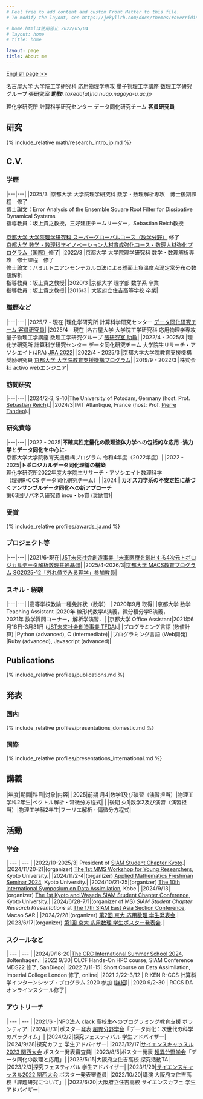 ```yaml
---
# Feel free to add content and custom Front Matter to this file.
# To modify the layout, see https://jekyllrb.com/docs/themes/#overriding-theme-defaults

# home.htmlは使用停止 2022/05/04
# layout: home
# title: home

layout: page
title: About me
---
```



[English page >>](/en)

名古屋大学 大学院工学研究科 応用物理学専攻 量子物理工学講座
数理工学研究グループ 張研究室 **助教**\\
*takeda[at]na.nuap.nagoya-u.ac.jp*

理化学研究所 計算科学研究センター データ同化研究チーム **客員研究員**


## 研究
{% include_relative math/research_intro_jp.md %}


## C.V.
### 学歴

|---|---|
|2025/3 |京都大学 大学院理学研究科 数学・数理解析専攻　博士後期課程　修了<br>博士論文：Error Analysis of the Ensemble Square Root Filter for Dissipative Dynamical Systems<br>指導教員：坂上貴之教授，三好建正チームリーダー，Sebastian Reich教授<br><br>[京都大学 大学院理学研究科 スーパーグローバルコース（数学分野）](https://www.math.kyoto-u.ac.jp/ja/ktgu/ktgu) 修了<br> [京都大学 数学・数理科学イノベーション人材育成強化コース・数理人材強化プログラム（国際）](https://www.math.kyoto-u.ac.jp/ja/ktgu/innovation)修了|
|2022/3 |京都大学 大学院理学研究科 数学・数理解析専攻　修士課程　修了<br>修士論文：ハミルトニアンモンテカルロ法による球面上負温度点渦定常分布の数値解析<br>指導教員：坂上貴之教授|
|2020/3 |京都大学 理学部 数学系 卒業<br>指導教員：坂上貴之教授|
|2016/3 | 大阪府立住吉高等学校 卒業|


### 職歴など

|---|---|
|2025/7 - 現在 |理化学研究所 計算科学研究センター [データ同化研究チーム 客員研究員](https://www.data-assimilation.riken.jp/jp/member/index.html)|
|2025/4 - 現在 |名古屋大学 大学院工学研究科 応用物理学専攻 量子物理工学講座 数理工学研究グループ [張研究室 助教](https://na.nuap.nagoya-u.ac.jp/)|
|2022/4 - 2025/3 |理化学研究所 計算科学研究センター データ同化研究チーム 大学院生リサーチ・アソシエイト(JRA) [JRA 2022](https://www.riken.jp/careers/programs/jra/jra2022/index.html)|
|2022/4 - 2025/3 |京都大学大学院教育支援機構 奨励研究員 [京都大学 大学院教育支援機構プログラム](https://www.kugd.k.kyoto-u.ac.jp/program)|
|2019/9 - 2022/3 |株式会社 activo webエンジニア|

### 訪問研究

|---|---|
|2024/2-3, 9-10|The University of Potsdam, Germany (host: Prof. [Sebastian Reich](https://www.math.uni-potsdam.de/~sreich/)).|
|2024/3|IMT Atlantique, France (host: Prof. [Pierre Tandeo](https://tandeo.wordpress.com/)).|


### 研究費等

|---|---|
|2022 - 2025|**不確実性定量化の数理流体力学への包括的な応用 -渦力学とデータ同化を中心に-**　<br> 京都大学大学院教育支援機構プログラム 令和4年度（2022年度）|
|2022 - 2025|**トポロジカルデータ同化理論の構築**<br>理化学研究所2022年度大学院生リサーチ・アソシエイト数理科学 <br>（理研R-CCS データ同化研究チーム）|
|2024 | **カオス力学系の不安定性に基づくアンサンブルデータ同化への新アプローチ** <br>第63回リバネス研究費 incu・be賞 (奨励賞)|


### 受賞
{% include_relative profiles/awards_ja.md %}

### プロジェクト等

|---|---|
|2021/6-現在|[JST未来社会創造事業「未来医療を創出する4次元トポロジカルデータ解析数理共通基盤](https://tfda.jp/)|
|2025/4-2026/3|[京都大学 MACS教育プログラム SG2025-12「外れ値でみる理学」参加教員](https://sci.kyoto-u.ac.jp/ja/academics/programs/macs/sg/sg2025-12)|

<!-- |2025/6- |[Moonshot8 小槻プロジェクト](https://www.jst.go.jp/moonshot/program/goal8/89_kotsuki.html)| -->

### スキル・経験

|---|---|
|高等学校教諭一種免許状（数学） | 2020年9月 取得|
|京都大学 数学 Teaching Assistant |2020年 線形代数学A演義，微分積分学B演義，<br>2021年 数学質問コーナー，解析学演習．|
|京都大学 Office Assistant|2021年6月16日-3月31日 ([JST未来社会創造事業 TFDA](https://tfda.jp/)).|
|プログラミング言語 (数値計算) |Python (advanced), C (intermediate)|
|プログラミング言語 (Web開発) |Ruby (advanced), Javascript (advanced)|


## Publications
{% include_relative profiles/publications.md %}


## 発表
### 国内
{% include_relative profiles/presentations_domestic.md %}

### 国際
{% include_relative profiles/presentations_international.md %}

<!-- TODO: contributorリスト -->

## 講義

|年度|期間|科目|対象|内容|
|2025|前期 月4|数学1及び演習（演習担当）|物理工学科2年生|ベクトル解析・常微分方程式|
|    |後期 火1|数学2及び演習（演習担当）|物理工学科2年生|フーリエ解析・偏微分方程式|

## 活動
### 学会

  | --- | --- |
  |2022/10-2025/3| President of [SIAM Student Chapter Kyoto](https://sites.google.com/view/siam-sc-kyoto/home).|
  |2024/11/20-21|(organizer) [The 1st MMS Workshop for Young Researchers](https://www.math.kyoto-u.ac.jp/ja/event/conference/5525), Kyoto University.|
  |2024/11/2-4|(organizer) [Applied Mathematics Freshman Seminar 2024](https://sites.google.com/view/app-math-freshman-seminar-2024/home), Kyoto University.|
  |2024/10/21-25|(organizer) [The 10th International Symposium on Data Assimilation](https://www.data-assimilation.riken.jp/isda2024/), Kobe.|
  |2024/9/13|(organizer) [The 1st Kyoto and Waseda SIAM Student Chapter Conference](https://sites.google.com/view/siam-sc-kyoto/event/kyoto-waseda-first), Kyoto University.|
  |2024/6/28-7/1|(organizer of MS) *SIAM Student Chapter Research Presentations* at [The 17th SIAM East Asia Section Conference](https://www.easiam2024.org/), Macao SAR.|
  |2024/2/28|(organizer) [第2回 京大 応用数理 学生発表会](https://sites.google.com/view/siam-sc-kyoto/event/poster-presentation-2024).|
  |2023/6/17|(organizer) [第1回 京大 応用数理 学生ポスター発表会](https://sites.google.com/view/siam-sc-kyoto/event/poster2023).|
  
### スクールなど

  | --- | --- |
  |2024/9/16-20|[The CRC International Summer School 2024](https://www.sfb1294.de/events/event/spring-school-2024), Boltenhagen.|
  |2022 9/30| OLCF Hands-On HPC course, SIAM Conference MDS22 修了, SanDiego|
  |2022 7/11-15| Short Course on Data Assimilation, Imperial College London 修了, online|
  |2021 2/22-3/12 | RIKEN R-CCS 計算科学インターンシップ・プログラム 2020 参加 ([詳細](https://www.r-ccs.riken.jp/library/event/200604/))|
  |2020 9/2-30 | RCCS DAオンラインスクール修了|

### アウトリーチ

  | --- | --- |
  |2021/6 -|NPO法人 clack 高校生へのプログラミング教育支援 ボランティア|
  |2024/8/31|ポスター発表 [超異分野学会](https://hic.lne.st/schedule/osaka2024/)「データ同化：次世代の科学のパラダイム」|
  |2024/2/2|探究フェスティバル 学生アドバイザー|
  |2024/9/28|探究カフェ 学生アドバイザー|
  |2023/12/17|[サイエンスキャッスル2023 関西大会](https://s-castle.com/news/26824/) ポスター発表審査員|
  |2023/8/5|ポスター発表 [超異分野学会](https://lne.st/2023/07/18/hic-osaka2023-poster/)「データ同化の数理と応用」|
  |2023/5/15|大阪府立住吉高校 探究活動TA|
  |2023/2/3|探究フェスティバル 学生アドバイザー|
  |2023/1/29|[サイエンスキャッスル2022 関西大会](https://s-castle.com/news/18292/) ポスター発表審査員|
  |2022/10/20|講演 大阪府立住吉高校「課題研究について」|
  |2022/6/20|大阪府立住吉高校 サイエンスカフェ 学生アドバイザー|
